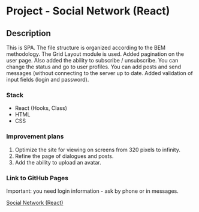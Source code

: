 # Project - Social Network (React)

## Description

This is SPA. The file structure is organized according to the BEM methodology. The Grid Layout module is used. Added pagination on the user page. Also added the ability to subscribe / unsubscribe. You can change the status and go to user profiles. You can add posts and send messages (without connecting to the server up to date. Added validation of input fields (login and password).  

### Stack

* React (Hooks, Class)
* HTML
* CSS

### Improvement plans

1. Optimize the site for viewing on screens from 320 pixels to infinity. 
2. Refine the page of dialogues and posts.
3. Add the ability to upload an avatar.

### Link to GitHub Pages

Important: you need login information - ask by phone or in messages.

[Social Network (React)](https://zvmarina.github.io/social-network-react/#/users)